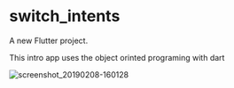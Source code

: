 # switch_intents

A new Flutter project.

This intro app uses the object orinted programing with dart 

![screenshot_20190208-160128](https://user-images.githubusercontent.com/34624703/52479924-3b271e00-2b78-11e9-932a-1a909e93284e.png)


